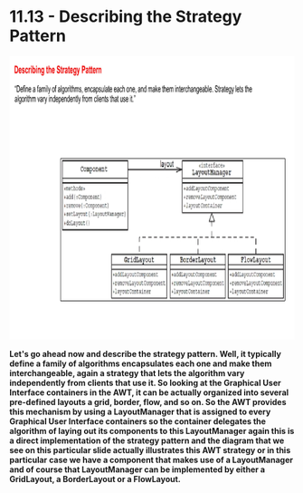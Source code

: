 # 11.13 - Describing the Strategy Pattern

<img src="/images/11_13_01.jpg" width="800" height="500">

**Let's go ahead now and describe the strategy pattern. Well, it typically define a family of algorithms encapsulates each one and make them interchangeable, again a strategy that lets the algorithm vary independently from clients that use it. So looking at the Graphical User Interface containers in the AWT, it can be actually organized into several pre-defined layouts a grid, border, flow, and so on. So the AWT provides this mechanism by using a LayoutManager that is assigned to every Graphical User Interface containers so the container delegates the algorithm of laying out its components to this LayoutManager again this is a direct implementation of the strategy pattern and the diagram that we see on this particular slide actually illustrates this AWT strategy or in this particular case we have a component that makes use of a LayoutManager and of course that LayoutManager can be implemented by either a GridLayout, a BorderLayout or a FlowLayout.**